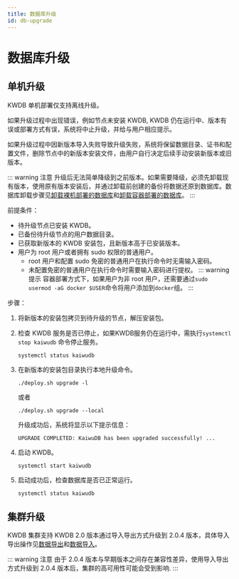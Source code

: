 ```yaml
---
title: 数据库升级
id: db-upgrade
---
```


# 数据库升级

## 单机升级

KWDB 单机部署仅支持离线升级。

如果升级过程中出现错误，例如节点未安装 KWDB, KWDB 仍在运行中、版本有误或部署方式有误，系统将中止升级，并给与用户相应提示。

如果升级过程中因新版本导入失败导致升级失败，系统将保留数据目录、证书和配置文件，删除节点中的新版本安装文件，由用户自行决定后续手动安装新版本或旧版本。

::: warning 注意
升级后无法简单降级到之前版本。如果需要降级，必须先卸载现有版本，使用原有版本安装后，并通过卸载前创建的备份将数据还原到数据库。数据库卸载步骤见[卸载裸机部署的数据库](../deployment/bare-metal/uninstall-db-bare-metal.md)和[卸载容器部署的数据库](../deployment/docker/uninstall-db-docker.md)。
:::

前提条件：

- 待升级节点已安装 KWDB。
- 已备份待升级节点的用户数据目录。
- 已获取新版本的 KWDB 安装包，且新版本高于已安装版本。
- 用户为 root 用户或者拥有 sudo 权限的普通用户。
  - root 用户和配置 sudo 免密的普通用户在执行命令时无需输入密码。
  - 未配置免密的普通用户在执行命令时需要输入密码进行提权。
  ::: warning 提示
   容器部署方式下，如果用户为非 root 用户，还需要通过`sudo usermod -aG docker $USER`命令将用户添加到`docker`组。
  :::

步骤：

1. 将新版本的安装包拷贝到待升级的节点，解压安装包。

2. 检查 KWDB 服务是否已停止，如果KWDB服务仍在运行中，需执行`systemctl stop kaiwudb` 命令停止服务。

   ```Shell
   systemctl status kaiwudb
   ```

3. 在新版本的安装包目录执行本地升级命令。

   ```Shell
   ./deploy.sh upgrade -l
   ```

   或者

   ```Shell
   ./deploy.sh upgrade --local
   ```

   升级成功后，系统将显示以下提示信息：

   ```Shell
   UPGRADE COMPLETED: KaiwuDB has been upgraded successfully! ...
   ```

4. 启动 KWDB。

   ```Shell
   systemctl start kaiwudb
   ```

5. 启动成功后，检查数据库是否已正常运行。

   ```Shell
   systemctl status kaiwudb
   ```

## 集群升级

KWDB 集群支持 KWDB 2.0 版本通过导入导出方式升级到 2.0.4 版本，具体导入导出操作见[数据导出](../db-administration/import-export-data/export-data.md)和[数据导入](../db-administration/import-export-data/import-data.md)。

::: warning 注意
由于 2.0.4 版本与早期版本之间存在兼容性差异，使用导入导出方式升级到 2.0.4 版本后，集群的高可用性可能会受到影响.
:::